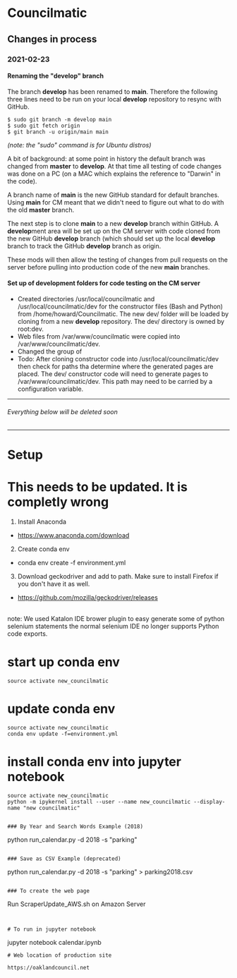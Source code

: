 # Councilmatic
## Changes in process
### 2021-02-23
#### Renaming the "develop" branch

The branch **develop** has been renamed to **main**.  Therefore the following three lines need to be run on your local **develop** repository to resync with GitHub.

```
$ sudo git branch -m develop main
$ sudo git fetch origin
$ git branch -u origin/main main
```

*(note: the "sudo" command is for Ubuntu distros)*

A bit of background: at some point in history the default branch was changed from **master** to **develop**.  At that time all testing of code changes was done on a PC (on a MAC which explains the reference to "Darwin" in the code).

A branch name of **main** is the new GitHub standard for default branches.  Using **main** for CM meant that we didn't need to figure out what to do with the old **master** branch.

The next step is to clone **main** to a new **develop** branch within GitHub.  A **develop**ment area will be set up on the CM server with code cloned from the new GitHub **develop** branch (which should set up the local **develop** branch to track the GitHub **develop** branch as origin.

These mods will then allow the testing of changes from pull requests on the server before pulling into production code of the new **main** branches.

#### Set up of development folders for code testing on the CM server

* Created directories /usr/local/councilmatic and /usr/local/councilmatic/dev for the constructor files (Bash and Python) from /home/howard/Councilmatic. The new dev/ folder will be loaded by cloning from a new **develop** repository. The dev/ directory is owned by root:dev.
* Web files from /var/www/councilmatic were copied into /var/www/councilmatic/dev.
* Changed the group of 
* Todo: After cloning constructor code into /usr/local/councilmatic/dev then check for paths tha determine where the generated pages are placed.  The dev/ constructor code will need to generate pages to /var/www/councilmatic/dev. This path may need to be carried by a configuration variable.

------
###### Everything below will be deleted soon
------

# Setup
# This needs to be updated.  It is completly wrong

1. Install Anaconda 
  * https://www.anaconda.com/download
2. Create conda env
  * conda env create -f environment.yml
3. Download geckodriver and add to path. Make sure to install Firefox if you don't have it as well.
  * https://github.com/mozilla/geckodriver/releases
  <br>
note: We used Katalon IDE brower plugin to easy generate some of python selenium statements the normal selenium IDE no longer supports Python code exports.
  
# start up conda env
```
source activate new_councilmatic
```

# update conda env
```
source activate new_councilmatic
conda env update -f=environment.yml
```

# install conda env into jupyter notebook
```
source activate new_councilmatic
python -m ipykernel install --user --name new_councilmatic --display-name "new councilmatic"
```


```

### By Year and Search Words Example (2018)

```
python run_calendar.py -d 2018 -s "parking"
```

### Save as CSV Example (deprecated)

```
python run_calendar.py -d 2018 -s "parking" > parking2018.csv
```

### To create the web page

```
Run ScraperUpdate_AWS.sh on Amazon Server
```


# To run in jupyter notebook
```
jupyter notebook calendar.ipynb
```
# Web location of production site

https://oaklandcouncil.net


